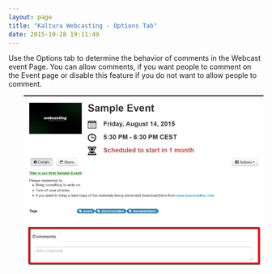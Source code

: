 ```yaml
---
layout: page
title: "Kaltura Webcasting - Options Tab"
date: 2015-10-28 19:11:49
---
```


<p>
    Use the Options tab to determine the behavior of comments in the Webcast event Page. You can allow comments, if you want people to comment on the Event page or disable this feature if you do not want to allow people to comment.
  </p>
  
  <p style="padding-left: 30px;">
    <span><img src="../../assets/2509.img">
  </p>